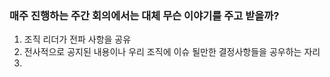 ### 매주 진행하는 주간 회의에서는 대체 무슨 이야기를 주고 받을까? 
1. 조직 리더가 전파 사항을 공유
2. 전사적으로 공지된 내용이나 우리 조직에 이슈 될만한 결정사항들을 공우하는 자리
3. 